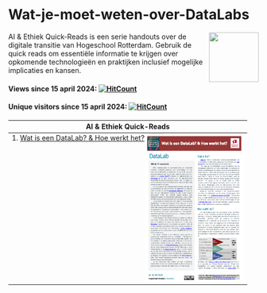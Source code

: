 # Wat-je-moet-weten-over-DataLabs
<img align="right" width="100" height="100" src="https://avatars.githubusercontent.com/u/115706761?s=400&u=7c6cae892816e172b0b7eef99f2d32adb948c6ad&v=4">
AI & Ethiek Quick-Reads is een serie handouts over de digitale transitie van Hogeschool Rotterdam.
Gebruik de quick reads om essentiële informatie te krijgen over opkomende technologieën en praktijken inclusief mogelijke implicaties en kansen. 


#### Views since 15 april 2024: [![HitCount](https://hits.dwyl.com/robvdw/HR-DATALABS/HR-DataLab-Quick-Reads.svg?style=flat-square)](http://hits.dwyl.com/robvdw/HR-DATALABS/HR-DataLab-Quick-Reads)
#### Unique visitors since 15 april 2024: [![HitCount](https://hits.dwyl.com/robvdw/HR-DATALABS/HR-DataLab-Quick-Reads.svg?style=flat-square&show=unique)](http://hits.dwyl.com/robvdw/HR-DATALABS/HR-DataLab-Quick-Reads)
 
 


| AI & Ethiek Quick-Reads |
|-----|
| 1. [Wat is een DataLab? & Hoe werkt het?](https://github.com/HR-DATALABS/HR-DataLab-Quick-Reads/blob/main/QUICK-READS/Wat%20moet%20je%20weten%20over%20DataLabs_2024.pdf) <img align="right" width="200" height="300" src="FIGs/Wat moet je weten over DataLabs_2024.jpg"> | 



